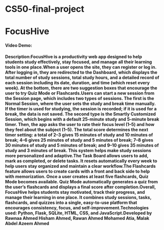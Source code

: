 # CS50-final-project
# FocusHive
#### Video Demo:  <URL HERE>
#### Description:FocusHive is a productivity web app designed to help students study effectively, stay focused, and manage all their learning tools in one place.When a user opens the site, they can register or log in. After logging in, they are redirected to the Dashboard, which displays the total number of study sessions, total study hours, and a detailed record of each session including its date, duration, and time (which reset every week). At the bottom, there are two suggestion boxes that encourage the user to try Quiz Mode or Flashcards.Users can start a new session from the Session page, which includes two types of sessions. The first is the Normal Session, where the user sets the study and break time manually. If the timer is used for studying, the session is recorded; if it is used for a break, the data is not saved. The second type is the Smartly Customized Session, which begins with a default 25-minute study and 5-minute break timer. Then, the app asks the user to rate their focus level (1–5) and how they feel about the subject (1–5). The total score determines the next timer setting: a total of 2–3 gives 15 minutes of study and 10 minutes of break; 4–6 gives 25 minutes of study and 5 minutes of break; 7–8 gives 30 minutes of study and 5 minutes of break; and 9–10 gives 35 minutes of study and 3 minutes of break. This system helps make study sessions more personalized and adaptive.The Task Board allows users to add, mark as completed, or delete tasks. It resets automatically every week to help users stay organized and maintain a clear workflow.The Flashcards feature allows users to create cards with a front and back side to help with memorization. Once a user creates at least five flashcards, Quiz Mode becomes available. Quiz Mode automatically generates a quiz from the user’s flashcards and displays a final score after completion.Overall, FocusHive helps students stay motivated, track their progress, and manage their learning in one place. It combines study sessions, tasks, flashcards, and quizzes into a single, easy-to-use platform that encourages consistency, focus, and self-improvement.Technologies used: Python, Flask, SQLite, HTML, CSS, and JavaScript.Developed by Rawnaa Ahmed Hisham Ahmed, Rawan Ahmed Mohamed Atia, Malak Abdel Azeem Ahmed

